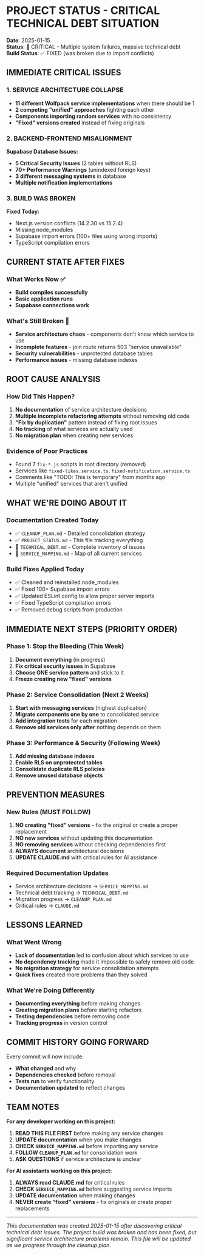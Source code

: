 # PROJECT STATUS - CRITICAL TECHNICAL DEBT SITUATION

**Date**: 2025-01-15  
**Status**: 🚨 CRITICAL - Multiple system failures, massive technical debt  
**Build Status**: ✅ FIXED (was broken due to import conflicts)  

## IMMEDIATE CRITICAL ISSUES

### 1. SERVICE ARCHITECTURE COLLAPSE
- **11 different Wolfpack service implementations** when there should be 1
- **2 competing "unified" approaches** fighting each other
- **Components importing random services** with no consistency
- **"Fixed" versions created** instead of fixing originals

### 2. BACKEND-FRONTEND MISALIGNMENT
**Supabase Database Issues:**
- **5 Critical Security Issues** (2 tables without RLS)
- **70+ Performance Warnings** (unindexed foreign keys)
- **3 different messaging systems** in database
- **Multiple notification implementations**

### 3. BUILD WAS BROKEN
**Fixed Today:**
- Next.js version conflicts (14.2.30 vs 15.2.4)
- Missing node_modules
- Supabase import errors (100+ files using wrong imports)
- TypeScript compilation errors

## CURRENT STATE AFTER FIXES

### What Works Now ✅
- **Build compiles successfully**
- **Basic application runs**
- **Supabase connections work**

### What's Still Broken 🚨
- **Service architecture chaos** - components don't know which service to use
- **Incomplete features** - join route returns 503 "service unavailable"
- **Security vulnerabilities** - unprotected database tables
- **Performance issues** - missing database indexes

## ROOT CAUSE ANALYSIS

### How Did This Happen?
1. **No documentation** of service architecture decisions
2. **Multiple incomplete refactoring attempts** without removing old code
3. **"Fix by duplication"** pattern instead of fixing root issues
4. **No tracking** of what services are actually used
5. **No migration plan** when creating new services

### Evidence of Poor Practices
- Found 7 `fix-*.js` scripts in root directory (removed)
- Services like `fixed-likes.service.ts`, `fixed-notification.service.ts`
- Comments like "TODO: This is temporary" from months ago
- Multiple "unified" services that aren't unified

## WHAT WE'RE DOING ABOUT IT

### Documentation Created Today
- ✅ `CLEANUP_PLAN.md` - Detailed consolidation strategy
- ✅ `PROJECT_STATUS.md` - This file tracking everything
- 🔄 `TECHNICAL_DEBT.md` - Complete inventory of issues
- 🔄 `SERVICE_MAPPING.md` - Map of all current services

### Build Fixes Applied Today
- ✅ Cleaned and reinstalled node_modules
- ✅ Fixed 100+ Supabase import errors
- ✅ Updated ESLint config to allow proper server imports
- ✅ Fixed TypeScript compilation errors
- ✅ Removed debug scripts from production

## IMMEDIATE NEXT STEPS (PRIORITY ORDER)

### Phase 1: Stop the Bleeding (This Week)
1. **Document everything** (in progress)
2. **Fix critical security issues** in Supabase
3. **Choose ONE service pattern** and stick to it
4. **Freeze creating new "fixed" versions**

### Phase 2: Service Consolidation (Next 2 Weeks)
1. **Start with messaging services** (highest duplication)
2. **Migrate components one by one** to consolidated service
3. **Add integration tests** for each migration
4. **Remove old services only after** nothing depends on them

### Phase 3: Performance & Security (Following Week)
1. **Add missing database indexes**
2. **Enable RLS on unprotected tables**
3. **Consolidate duplicate RLS policies**
4. **Remove unused database objects**

## PREVENTION MEASURES

### New Rules (MUST FOLLOW)
1. **NO creating "fixed" versions** - fix the original or create a proper replacement
2. **NO new services** without updating this documentation
3. **NO removing services** without checking dependencies first
4. **ALWAYS document** architectural decisions
5. **UPDATE CLAUDE.md** with critical rules for AI assistance

### Required Documentation Updates
- Service architecture decisions → `SERVICE_MAPPING.md`
- Technical debt tracking → `TECHNICAL_DEBT.md`
- Migration progress → `CLEANUP_PLAN.md`
- Critical rules → `CLAUDE.md`

## LESSONS LEARNED

### What Went Wrong
- **Lack of documentation** led to confusion about which services to use
- **No dependency tracking** made it impossible to safely remove old code
- **No migration strategy** for service consolidation attempts
- **Quick fixes** created more problems than they solved

### What We're Doing Differently
- **Documenting everything** before making changes
- **Creating migration plans** before starting refactors
- **Testing dependencies** before removing code
- **Tracking progress** in version control

## COMMIT HISTORY GOING FORWARD

Every commit will now include:
- **What changed** and why
- **Dependencies checked** before removal
- **Tests run** to verify functionality
- **Documentation updated** to reflect changes

## TEAM NOTES

**For any developer working on this project:**
1. **READ THIS FILE FIRST** before making any service changes
2. **UPDATE documentation** when you make changes
3. **CHECK `SERVICE_MAPPING.md`** before importing any service
4. **FOLLOW `CLEANUP_PLAN.md`** for consolidation work
5. **ASK QUESTIONS** if service architecture is unclear

**For AI assistants working on this project:**
1. **ALWAYS read CLAUDE.md** for critical rules
2. **CHECK `SERVICE_MAPPING.md`** before suggesting service imports
3. **UPDATE documentation** when making changes
4. **NEVER create "fixed" versions** - fix originals or create proper replacements

---

*This documentation was created 2025-01-15 after discovering critical technical debt issues. The project build was broken and has been fixed, but significant service architecture problems remain. This file will be updated as we progress through the cleanup plan.*